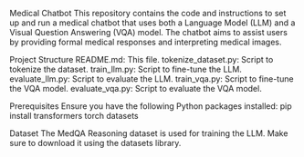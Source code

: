 Medical Chatbot
This repository contains the code and instructions to set up and run a medical chatbot that uses both a Language Model (LLM) and a Visual Question Answering (VQA) model. 
The chatbot aims to assist users by providing formal medical responses and interpreting medical images.

Project Structure
README.md: This file.
tokenize_dataset.py: Script to tokenize the dataset.
train_llm.py: Script to fine-tune the LLM.
evaluate_llm.py: Script to evaluate the LLM.
train_vqa.py: Script to fine-tune the VQA model.
evaluate_vqa.py: Script to evaluate the VQA model.

Prerequisites
Ensure you have the following Python packages installed:
pip install transformers torch datasets

Dataset
The MedQA Reasoning dataset is used for training the LLM. Make sure to download it using the datasets library.
